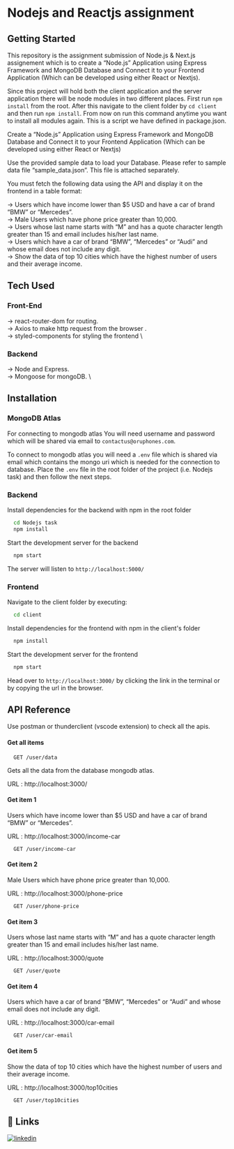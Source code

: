 # Nodejs and Reactjs assignment

## Getting Started

This repository is the assignment submission of Node.js & Next.js assignement which is to create a “Node.js” Application using Express Framework and MongoDB Database and Connect it to your Frontend Application (Which can be developed using either React or Nextjs).

Since this project will hold both the client application and the server application there will be node modules in two different places. First run `npm install` from the root. After this navigate to the client folder by `cd client` and then run `npm install`. From now on run this command anytime you want to install all modules again. This is a script we have defined in package.json.

Create a “Node.js” Application using Express Framework and MongoDB Database and Connect it to your Frontend Application (Which can be developed using either React or Nextjs)

Use the provided sample data to load your Database. Please refer to sample data file “sample_data.json”. This file is attached separately.

You must fetch the following data using the API and display it on the frontend in a table format:

-> Users which have income lower than $5 USD and have a car of brand “BMW” or “Mercedes”.\
-> Male Users which have phone price greater than 10,000.\
-> Users whose last name starts with “M” and has a quote character length greater than 15 and email includes his/her last name.\
-> Users which have a car of brand “BMW”, “Mercedes” or “Audi” and whose email does not include any digit.\
-> Show the data of top 10 cities which have the highest number of users and their average income.

## Tech Used

### Front-End

-> react-router-dom for routing. \
 -> Axios to make http request from the browser . \
 -> styled-components for styling the frontend \

### Backend

-> Node and Express. \
 -> Mongoose for mongoDB. \

## Installation

### MongoDB Atlas

For connecting to mongodb atlas You will need username and password which will be shared via email to `contactus@oruphones.com`.

To connect to mongodb atlas you will need a `.env` file which is shared via email which contains the mongo uri which is needed for the connection to database. Place the `.env` file in the root folder of the project (i.e. Nodejs task) and then follow the next steps.

### Backend

Install dependencies for the backend with npm in the root folder

```bash
  cd Nodejs task
  npm install
```

Start the development server for the backend

```bash
  npm start
```

The server will listen to `http://localhost:5000/`

### Frontend

Navigate to the client folder by executing:

```bash
  cd client
```

Install dependencies for the frontend with npm in the client's folder

```bash
  npm install
```

Start the development server for the frontend

```bash
  npm start
```

Head over to `http://localhost:3000/` by clicking the link in the terminal or by copying the url in the browser.

## API Reference

Use postman or thunderclient (vscode extension) to check all the apis.

#### Get all items

```http
  GET /user/data
```

Gets all the data from the database mongodb atlas.

URL : http://localhost:3000/

#### Get item 1

Users which have income lower than $5 USD and have a car of brand “BMW” or “Mercedes”.

URL : http://localhost:3000/income-car

```http
  GET /user/income-car
```

#### Get item 2

Male Users which have phone price greater than 10,000.

URL : http://localhost:3000/phone-price

```http
  GET /user/phone-price
```

#### Get item 3

Users whose last name starts with “M” and has a quote character length greater than 15 and email includes his/her last name.

URL : http://localhost:3000/quote

```http
  GET /user/quote
```

#### Get item 4

Users which have a car of brand “BMW”, “Mercedes” or “Audi” and whose email does not include any digit.

URL : http://localhost:3000/car-email

```http
  GET /user/car-email
```

#### Get item 5

Show the data of top 10 cities which have the highest number of users and their average income.

URL : http://localhost:3000/top10cities

```http
  GET /user/top10cities
```

## 🔗 Links

[![linkedin](https://img.shields.io/badge/linkedin-0A66C2?style=for-the-badge&logo=linkedin&logoColor=white)](https://www.linkedin.com/in/pratish-ninawe-6199b2220/)
